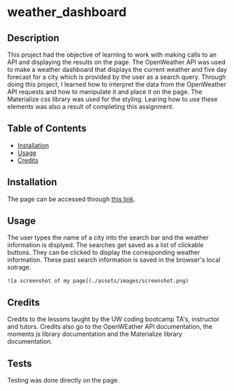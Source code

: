# weather_dashboard
## Description
This project had the objective of learning to work with making calls to an API and displaying the results on the page. The OpenWeather API was used to make a weather dashboard that displays the current weather and five day forecast for a city which is provided by the user as a search query. Through doing this project, I learned how to interpret the data from the OpenWeather API requests and how to manipulate it and place it on the page. The Materialize css library was used for the styling. Learing how to use these elements was also a result of completing this assignment.
## Table of Contents 
- [Installation](#installation)
- [Usage](#usage)
- [Credits](#credits)
## Installation
The page can be accessed through [this link](https://jmarq019.github.io/weather_dashboard/).
## Usage
The user types the name of a city into the search bar and the weather information is displyed. The searches get saved as a list of clickable buttons. They can be clicked to display the corresponding weather information. These past search information is saved in the browser's local sotrage.

    ![a screenshot of my page](./assets/images/screenshot.png)

## Credits
Credits to the lessons taught by the UW coding bootcamp TA's, instructor and tutors. Credits also go to the OpenWEather API documentation, the moments js library documentation and the Materialize library documentation.
## Tests
Testing was done directly on the page.